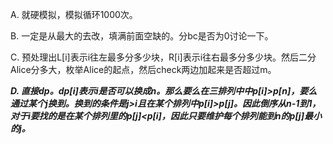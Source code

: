 A. 就硬模拟，模拟循环1000次。

B. 一定是从最大的去改，填满前面空缺的。分bc是否为0讨论一下。

C. 预处理出L[i]表示i往左最多分多少块，R[i]表示i往右最多分多少块。然后二分Alice分多大，枚举Alice的起点，然后check两边加起来是否超过m。

***D. 直接dp。dp[i]表示i是否可以换成n。那么要么在三排列中中p[i]>p[n]，要么通过某个j换到。换到的条件是j>i且在某个排列中p[i]>p[j]。因此倒序从n-1到1，对于i要找的是在某个排列里的p[j]<p[i]，因此只要维护每个排列能到n的p[j]最小的j。***
